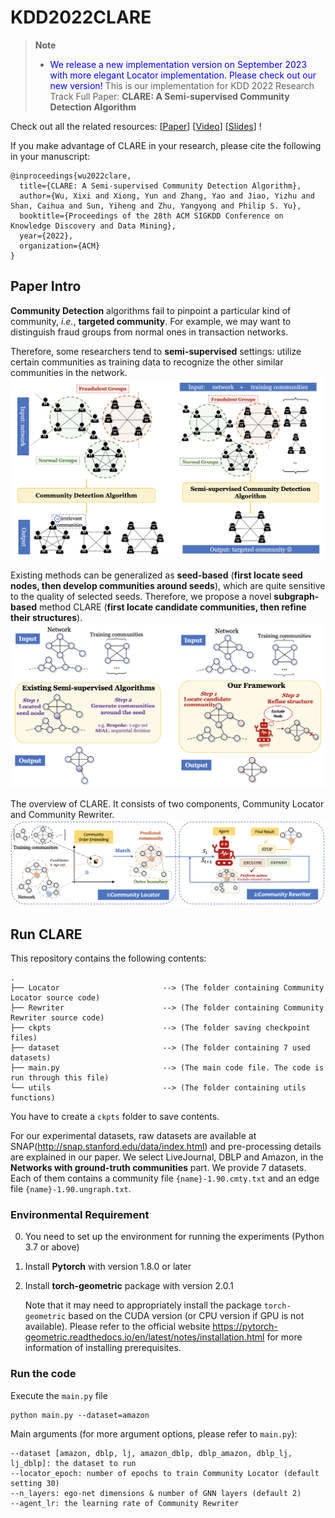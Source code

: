 # KDD2022CLARE

> **Note**
> - <span style="color:blue"> We release a new implementation version on September 2023 with more elegant Locator implementation. Please check out our new version! </span>
This is our implementation for KDD 2022 Research Track Full Paper: **CLARE: A Semi-supervised Community Detection Algorithm**



Check out all the related resources: [[Paper](https://dl.acm.org/doi/10.1145/3534678.3539370 )]  [[Video](https://www.bilibili.com/video/BV1As4y1C7mX/ )] [[Slides](https://wxxshirley.github.io/slides/KDD2022CLARE.pdf )] !


If you make advantage of CLARE in your research, please cite the following in your manuscript:
```
@inproceedings{wu2022clare,
  title={CLARE: A Semi-supervised Community Detection Algorithm},
  author={Wu, Xixi and Xiong, Yun and Zhang, Yao and Jiao, Yizhu and Shan, Caihua and Sun, Yiheng and Zhu, Yangyong and Philip S. Yu},
  booktitle={Proceedings of the 28th ACM SIGKDD Conference on Knowledge Discovery and Data Mining},
  year={2022},
  organization={ACM}
}
```

## Paper Intro

**Community Detection** algorithms fail to pinpoint a particular kind of community, *i.e.*, **targeted community**. For example, we may want to distinguish fraud groups from normal ones in transaction networks.

Therefore, some researchers tend to **semi-supervised** settings: utilize certain communities as training data to recognize the other similar communities in the network.
![TaskComp](imgs/task_comp.jpg)

Existing methods can be generalized as **seed-based** (**first locate seed nodes, then develop communities around seeds**), which are quite sensitive to the quality of selected seeds. 
Therefore, we propose a novel **subgraph-based** method CLARE (**first locate candidate communities, then refine their structures**).
![MethodComp](imgs/method_comp.jpg)

The overview of CLARE. It consists of two components, Community Locator and Community Rewriter.
![Overview](imgs/overview.jpg)




## Run CLARE


This repository contains the following contents:

```
.
├── Locator                       --> (The folder containing Community Locator source code)
├── Rewriter                      --> (The folder containing Community Rewriter source code)
├── ckpts                         --> (The folder saving checkpoint files)
├── dataset                       --> (The folder containing 7 used datasets)
├── main.py                       --> (The main code file. The code is run through this file)
└── utils                         --> (The folder containing utils functions)

```
You have to create a `ckpts` folder to save contents.


For our experimental datasets, raw datasets are available at SNAP(http://snap.stanford.edu/data/index.html) and pre-processing details are explained in our paper.
We select LiveJournal, DBLP and Amazon, in the **Networks with ground-truth communities** part.
We provide 7 datasets. Each of them contains a community file `{name}-1.90.cmty.txt` and an edge file `{name}-1.90.ungraph.txt`.


### Environmental Requirement

0. You need to set up the environment for running the experiments (Python 3.7 or above)

1. Install **Pytorch** with version 1.8.0 or later

2.  Install **torch-geometric** package with version 2.0.1

    Note that it may need to appropriately install the package `torch-geometric` based on the CUDA version (or CPU version if GPU is not available). Please refer to the official website https://pytorch-geometric.readthedocs.io/en/latest/notes/installation.html for more information of installing prerequisites.



### Run the code

Execute the `main.py` file

```
python main.py --dataset=amazon  
```

Main arguments (for more argument options, please refer to `main.py`):

```
--dataset [amazon, dblp, lj, amazon_dblp, dblp_amazon, dblp_lj, lj_dblp]: the dataset to run
--locator_epoch: number of epochs to train Community Locator (default setting 30)
--n_layers: ego-net dimensions & number of GNN layers (default 2)
--agent_lr: the learning rate of Community Rewriter
```

  
  
  
  
  
